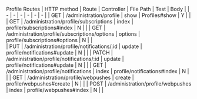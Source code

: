 
Profile Routes
| HTTP method |                Route                                   |   Controller    | File Path                           | Test   |    Body     |
|     -       |                -                                       |         -       |  -                                  |   -    |   -         | 
|    GET      |    /administration/profile                             |   show          |  Profiles#show                      |    Y   |             |         
|    GET      |    /administration/profile/subscriptions               |   index         |  profile/subscriptions#index        |    N   |             |
|    GET      |    /administration/profile/subscriptions/options       |   options       |  profile/subscriptions#options      |    N   |             |  
|    PUT      |    /administration/profile/notifications/:id           |   update        |  profile/notifications#update       |    N   |             | 
|    PATCH    |    /administration/profile/notifications/:id           |   update        |  profile/notifications#update       |    N   |             | 
|    GET      |    /administration/profile/notifications               |   index         |  profile/notifications#index        |    N   |             |
|    GET      |    /administration/profile/webpushes                   |   create        |  profile/webpushes#create           |    N   |             | 
|    POST     |    	/administration/profile/webpushes                  |   index         |  profile/webpushes#index            |    N   |             |
